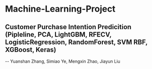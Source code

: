 # Machine-Learning-Project
## Customer Purchase Intention Predicition (Pipleline, PCA, LightGBM, RFECV, LogisticRegression, RandomForest, SVM RBF, XGBoost, Keras)
-- Yuanshan Zhang, Simiao Ye, Mengxin Zhao, Jiayun Liu
